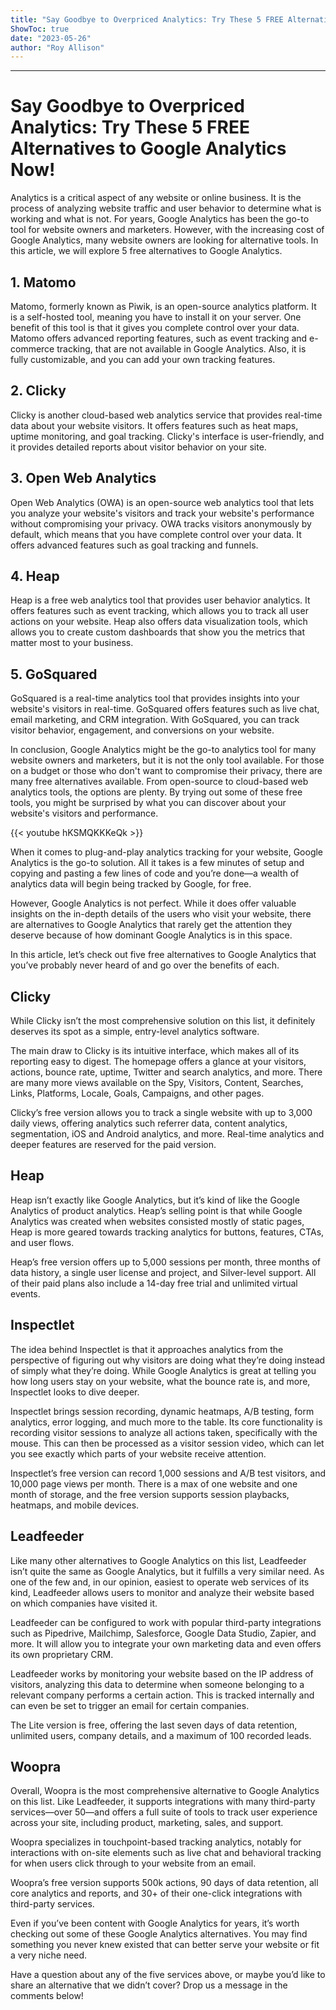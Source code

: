 ```yaml
---
title: "Say Goodbye to Overpriced Analytics: Try These 5 FREE Alternatives to Google Analytics Now!"
ShowToc: true 
date: "2023-05-26"
author: "Roy Allison"
---
```

*****
# Say Goodbye to Overpriced Analytics: Try These 5 FREE Alternatives to Google Analytics Now!

Analytics is a critical aspect of any website or online business. It is the process of analyzing website traffic and user behavior to determine what is working and what is not. For years, Google Analytics has been the go-to tool for website owners and marketers. However, with the increasing cost of Google Analytics, many website owners are looking for alternative tools. In this article, we will explore 5 free alternatives to Google Analytics.

## 1. Matomo

Matomo, formerly known as Piwik, is an open-source analytics platform. It is a self-hosted tool, meaning you have to install it on your server. One benefit of this tool is that it gives you complete control over your data. Matomo offers advanced reporting features, such as event tracking and e-commerce tracking, that are not available in Google Analytics. Also, it is fully customizable, and you can add your own tracking features.

## 2. Clicky

Clicky is another cloud-based web analytics service that provides real-time data about your website visitors. It offers features such as heat maps, uptime monitoring, and goal tracking. Clicky's interface is user-friendly, and it provides detailed reports about visitor behavior on your site.

## 3. Open Web Analytics

Open Web Analytics (OWA) is an open-source web analytics tool that lets you analyze your website's visitors and track your website's performance without compromising your privacy. OWA tracks visitors anonymously by default, which means that you have complete control over your data. It offers advanced features such as goal tracking and funnels.

## 4. Heap

Heap is a free web analytics tool that provides user behavior analytics. It offers features such as event tracking, which allows you to track all user actions on your website. Heap also offers data visualization tools, which allows you to create custom dashboards that show you the metrics that matter most to your business.

## 5. GoSquared

GoSquared is a real-time analytics tool that provides insights into your website's visitors in real-time. GoSquared offers features such as live chat, email marketing, and CRM integration. With GoSquared, you can track visitor behavior, engagement, and conversions on your website.

In conclusion, Google Analytics might be the go-to analytics tool for many website owners and marketers, but it is not the only tool available. For those on a budget or those who don't want to compromise their privacy, there are many free alternatives available. From open-source to cloud-based web analytics tools, the options are plenty. By trying out some of these free tools, you might be surprised by what you can discover about your website's visitors and performance.

{{< youtube hKSMQKKKeQk >}} 



When it comes to plug-and-play analytics tracking for your website, Google Analytics is the go-to solution. All it takes is a few minutes of setup and copying and pasting a few lines of code and you’re done—a wealth of analytics data will begin being tracked by Google, for free.
 
However, Google Analytics is not perfect. While it does offer valuable insights on the in-depth details of the users who visit your website, there are alternatives to Google Analytics that rarely get the attention they deserve because of how dominant Google Analytics is in this space.
 
In this article, let’s check out five free alternatives to Google Analytics that you’ve probably never heard of and go over the benefits of each.
 

 
## Clicky
 
While Clicky isn’t the most comprehensive solution on this list, it definitely deserves its spot as a simple, entry-level analytics software.
 
The main draw to Clicky is its intuitive interface, which makes all of its reporting easy to digest. The homepage offers a glance at your visitors, actions, bounce rate, uptime, Twitter and search analytics, and more. There are many more views available on the Spy, Visitors, Content, Searches, Links, Platforms, Locale, Goals, Campaigns, and other pages.
 
Clicky’s free version allows you to track a single website with up to 3,000 daily views, offering analytics such referrer data, content analytics, segmentation, iOS and Android analytics, and more. Real-time analytics and deeper features are reserved for the paid version.
 
## Heap
 
Heap isn’t exactly like Google Analytics, but it’s kind of like the Google Analytics of product analytics. Heap’s selling point is that while Google Analytics was created when websites consisted mostly of static pages, Heap is more geared towards tracking analytics for buttons, features, CTAs, and user flows.
 
Heap’s free version offers up to 5,000 sessions per month, three months of data history, a single user license and project, and Silver-level support. All of their paid plans also include a 14-day free trial and unlimited virtual events.
 
## Inspectlet
 
The idea behind Inspectlet is that it approaches analytics from the perspective of figuring out why visitors are doing what they’re doing instead of simply what they’re doing. While Google Analytics is great at telling you how long users stay on your website, what the bounce rate is, and more, Inspectlet looks to dive deeper.
 
Inspectlet brings session recording, dynamic heatmaps, A/B testing, form analytics, error logging, and much more to the table. Its core functionality is recording visitor sessions to analyze all actions taken, specifically with the mouse. This can then be processed as a visitor session video, which can let you see exactly which parts of your website receive attention.
 
Inspectlet’s free version can record 1,000 sessions and A/B test visitors, and 10,000 page views per month. There is a max of one website and one month of storage, and the free version supports session playbacks, heatmaps, and mobile devices.
 
## Leadfeeder
 
Like many other alternatives to Google Analytics on this list, Leadfeeder isn’t quite the same as Google Analytics, but it fulfills a very similar need. As one of the few and, in our opinion, easiest to operate web services of its kind, Leadfeeder allows users to monitor and analyze their website based on which companies have visited it.
 
Leadfeeder can be configured to work with popular third-party integrations such as Pipedrive, Mailchimp, Salesforce, Google Data Studio, Zapier, and more. It will allow you to integrate your own marketing data and even offers its own proprietary CRM.
 
Leadfeeder works by monitoring your website based on the IP address of visitors, analyzing this data to determine when someone belonging to a relevant company performs a certain action. This is tracked internally and can even be set to trigger an email for certain companies.
 
The Lite version is free, offering the last seven days of data retention, unlimited users, company details, and a maximum of 100 recorded leads.
 
## Woopra
 
Overall, Woopra is the most comprehensive alternative to Google Analytics on this list. Like Leadfeeder, it supports integrations with many third-party services—over 50—and offers a full suite of tools to track user experience across your site, including product, marketing, sales, and support.
 
Woopra specializes in touchpoint-based tracking analytics, notably for interactions with on-site elements such as live chat and behavioral tracking for when users click through to your website from an email.
 
Woopra’s free version supports 500k actions, 90 days of data retention, all core analytics and reports, and 30+ of their one-click integrations with third-party services.
 
Even if you’ve been content with Google Analytics for years, it’s worth checking out some of these Google Analytics alternatives. You may find something you never knew existed that can better serve your website or fit a very niche need.
 
Have a question about any of the five services above, or maybe you’d like to share an alternative that we didn’t cover? Drop us a message in the comments below!



